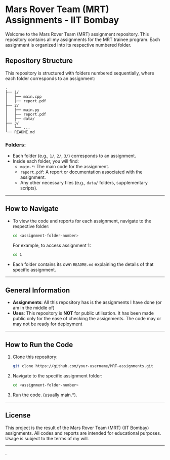 
# Mars Rover Team (MRT) Assignments - IIT Bombay

Welcome to the Mars Rover Team (MRT) assignment repository. This repository contains all my assignments for the MRT trainee program. Each assignment is organized into its respective numbered folder.

## Repository Structure

This repository is structured with folders numbered sequentially, where each folder corresponds to an assignment:

```
.
├── 1/
│   ├── main.cpp
│   ├── report.pdf
├── 2/
│   ├── main.py
│   ├── report.pdf
│   ├── data/
├── 3/
│   └── ...
└── README.md
```

### Folders:
- Each folder (e.g., `1/`, `2/`, `3/`) corresponds to an assignment.
- Inside each folder, you will find:
  - `main.*`: The main code for the assignment.
  - `report.pdf`: A report or documentation associated with the assignment.
  - Any other necessary files (e.g., `data/` folders, supplementary scripts).

---

## How to Navigate

- To view the code and reports for each assignment, navigate to the respective folder:
  ```bash
  cd <assignment-folder-number>
  ```
  For example, to access assignment 1:
  ```bash
  cd 1
  ```

- Each folder contains its own `README.md` explaining the details of that specific assignment.

---

## General Information

- **Assignments**: All this repository has is the assignments I have done (or am in the middle of)
- **Uses**: This repository is **NOT** for public utilisation. It has been made public only for the ease of checking  the assignments. The code may or may not be ready for deployment  

---

## How to Run the Code

1. Clone this repository:
   ```bash
   git clone https://github.com/your-username/MRT-assignments.git
   ```
2. Navigate to the specific assignment folder:
   ```bash
   cd <assignment-folder-number>
   ```
3. Run the code. (usually main.*).

---

## License
This project is the result of the Mars Rover Team (MRT) (IIT Bombay) assignments. All codes and reports are intended for educational purposes. Usage is subject to the terms of my will.

---



.
